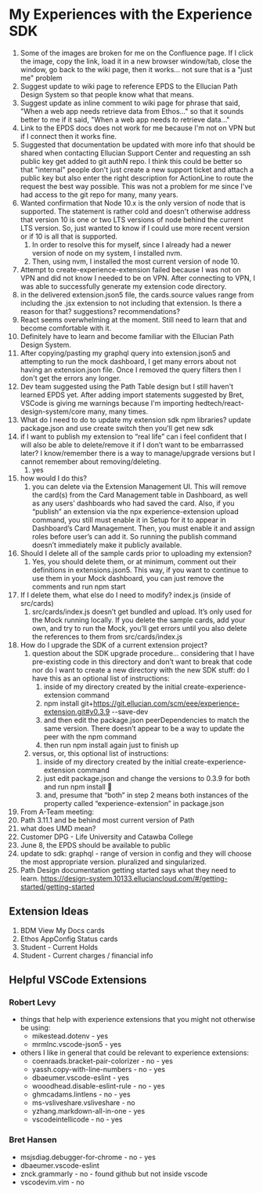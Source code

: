 # My Experiences with the Experience SDK

1. Some of the images are broken for me on the Confluence page. If I click the image, copy the link, load it in a new browser window/tab, close the window, go back to the wiki page, then it works... not sure that is a "just me" problem
2. Suggest update to wiki page to reference EPDS to the Ellucian Path Design System so that people know what that means.
3. Suggest update as inline comment to wiki page for phrase that said, "When a web app needs retrieve data from Ethos..." so that it sounds better to me if it said, "When a web app needs *to* retrieve data..."
4. Link to the EPDS docs does not work for me because I'm not on VPN but if I connect then it works fine.
5. Suggested that documentation be updated with more info that should be shared when contacting Ellucian Support Center and requesting an ssh public key get added to git authN repo. I think this could be better so that "internal" people don't just create a new support ticket and attach a public key but also enter the right description for ActionLine to route the request the best way possible. This was not a problem for me since I've had access to the git repo for many, many years.
6. Wanted confirmation that Node 10.x is the only version of node that is supported. The statement is rather cold and doesn't otherwise address that version 10 is one or two LTS versions of node behind the current LTS version. So, just wanted to know if I could use more recent version or if 10 is all that is supported.
   1. In order to resolve this for myself, since I already had a newer version of node on my system, I installed nvm.
   2. Then, using nvm, I installed the most current version of node 10.
7. Attempt to create-experience-extension failed because I was not on VPN and did not know I needed to be on VPN. After connecting to VPN, I was able to successfully generate my extension code directory.
8. in the delivered extension.json5 file, the cards.source values range from including the .jsx extension to not including that extension. Is there a reason for that? suggestions? recommendations?
9. React seems overwhelming at the moment. Still need to learn that and become comfortable with it.
10. Definitely have to learn and become familiar with the Ellucian Path Design System.
11. After copying/pasting my graphql query into extension.json5 and attempting to run the mock dashboard, I get many errors about not having an extension.json file. Once I removed the query filters then I don't get the errors any longer. 
12. Dev team suggested using the Path Table design but I still haven't learned EPDS yet. After adding import statements suggested by Bret, VSCode is giving me warnings because I'm importing hedtech/react-design-system/core many, many times.
13. What do I need to do to update my extension sdk npm libraries? update package.json and use create switch then you'll get new sdk
14. if I want to publish my extension to “real life” can i feel confident that I will also be able to delete/remove it if I don’t want to be embarrassed later? I know/remember there is a way to manage/upgrade versions but I cannot remember about removing/deleting. 
    1.  yes
15. how would I do this? 
    1.  you can delete via the Extension Management UI. This will remove the card(s) from the Card Management table in Dashboard, as well as any users’ dashboards who had saved the card.  Also, if you “publish” an extension via the npx experience-extension upload command, you still must enable it in Setup for it to appear in Dashboard’s Card Management. Then, you must enable it and assign roles before user’s can add it. So running the publish command doesn’t immediately make it publicly available.
16. Should I delete all of the sample cards prior to uploading my extension? 
    1.  Yes, you should delete them, or at minimum, comment out their definitions in extensions.json5.  This way, if you want to continue to use them in your Mock dashboard, you can just remove the comments and run npm start
17. If I delete them, what else do I need to modify? index.js (inside of src/cards)
    1.  src/cards/index.js  doesn’t get bundled and upload. It’s only used for the Mock running locally. If you delete the sample cards, add your own, and try to run the Mock, you’ll get errors until you also delete the references to them from src/cards/index.js
18. How do I upgrade the SDK of a current extension project? 
    1.  question about the SDK upgrade procedure… considering that I have pre-existing code in this directory and don’t want to break that code nor do I want to create a new directory with the new SDK stuff: do I have this as an optional list of instructions:
        1.  inside of my directory created by the initial create-experience-extension command
        2.  npm install git+https://git.ellucian.com/scm/eee/experience-extension.git#v0.3.9 --save-dev
        3.  and then edit the package.json peerDependencies to match the same version. There doesn’t appear to be a way to update the peer with the npm command
        4.  then run npm install again just to finish up
    2.  versus, or, this optional list of instructions:
        1.  inside of my directory created by the initial create-experience-extension command
        2.  just edit package.json and change the versions to 0.3.9 for both and run npm install :slightly_smiling_face:
        3.  and, presume that “both” in step 2 means both instances of the property called “experience-extension” in package.json
19. From A-Team meeting:
  1. Path 3.11.1 and be behind most current version of Path
  2. what does UMD mean? 
  3. Customer DPG - Life University and Catawba College
  4. June 8, the EPDS should be available to public
  5. update to sdk: graphql - range of version in config and they will choose the most appropriate version. pluralized and singularized. 
  6. Path Design documentation getting started says what they need to learn. https://design-system.10133.elluciancloud.com/#/getting-started/getting-started



## Extension Ideas 

1. BDM View My Docs cards
2. Ethos AppConfig Status cards
3. Student - Current Holds
4. Student - Current charges / financial info

## Helpful VSCode Extensions

### Robert Levy

* things that help with experience extensions that you might not otherwise be using:
  * mikestead.dotenv - yes
  * mrmlnc.vscode-json5 - yes
* others I like in general that could be relevant to experience extensions:
  * coenraads.bracket-pair-colorizer - no - yes
  * yassh.copy-with-line-numbers - no - yes
  * dbaeumer.vscode-eslint - yes
  * wooodhead.disable-eslint-rule - no - yes
  * ghmcadams.lintlens - no - yes
  * ms-vsliveshare.vsliveshare - no
  * yzhang.markdown-all-in-one - yes
  * vscodeintellicode - no - yes

### Bret Hansen

* msjsdiag.debugger-for-chrome - no - yes
* dbaeumer.vscode-eslint
* znck.grammarly - no - found github but not inside vscode
* vscodevim.vim - no


